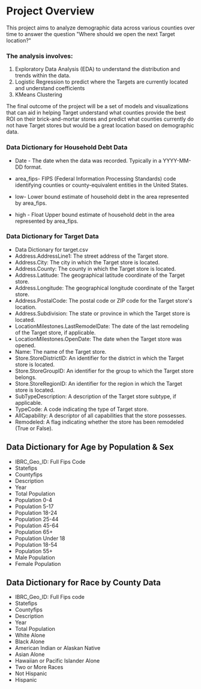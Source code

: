 # Project Overview
This project aims to analyze demographic data across various counties over time to answer the question "Where should we open the next Target location?"

### The analysis involves:

1. Exploratory Data Analysis (EDA) to understand the distribution and trends within the data.
2. Logistic Regression to predict where the Targets are currently located and understand coefficients
3. KMeans Clustering 

The final outcome of the project will be a set of models and visualizations that can aid in helping Target understand what counties provide the best ROI on their brick-and-mortar stores and predict what counties currently do not have Target stores but would be a great location based on demographic data.


### Data Dictionary for Household Debt Data

* Date -	The date when the data was recorded. Typically in a YYYY-MM-DD format.

* area_fips-	FIPS (Federal Information Processing Standards) code identifying counties or county-equivalent entities in the United States.
* low- Lower bound estimate of household debt in the area represented by area_fips.
* high - 	Float	Upper bound estimate of household debt in the area represented by area_fips.

### Data Dictionary for Target Data 

* Data Dictionary for target.csv
* Address.AddressLine1: The street address of the Target store.
* Address.City: The city in which the Target store is located.
* Address.County: The county in which the Target store is located.
* Address.Latitude: The geographical latitude coordinate of the Target store.
* Address.Longitude: The geographical longitude coordinate of the Target store.
* Address.PostalCode: The postal code or ZIP code for the Target store's location.
* Address.Subdivision: The state or province in which the Target store is located.
* LocationMilestones.LastRemodelDate: The date of the last remodeling of the Target store, if applicable.
* LocationMilestones.OpenDate: The date when the Target store was opened.
* Name: The name of the Target store.
* Store.StoreDistrictID: An identifier for the district in which the Target store is located.
* Store.StoreGroupID: An identifier for the group to which the Target store belongs.
* Store.StoreRegionID: An identifier for the region in which the Target store is located.
* SubTypeDescription: A description of the Target store subtype, if applicable.
* TypeCode: A code indicating the type of Target store.
* AllCapability: A descriptor of all capabilities that the store possesses.
* Remodeled: A flag indicating whether the store has been remodeled (True or False).


## Data Dictionary for Age by Population & Sex
- IBRC_Geo_ID: Full Fips Code
- Statefips
- Countyfips
- Description
- Year
- Total Population
- Population 0-4
- Population 5-17
- Population 18-24
- Population 25-44
- Population 45-64
- Population 65+
- Population Under 18
- Population 18-54
- Population 55+
- Male Population
- Female Population

## Data Dictionary for Race by County Data
- IBRC_Geo_ID: Full Fips code
- Statefips
- Countyfips
- Description
- Year
- Total Population
- White Alone
- Black Alone
- American Indian or Alaskan Native
- Asian Alone
- Hawaiian or Pacific Islander Alone
- Two or More Races
- Not Hispanic
- Hispanic

